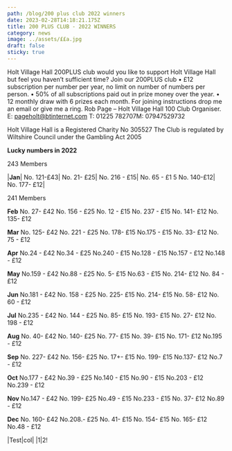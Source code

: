 ```yaml
---
path: /blog/200 plus club 2022 winners
date: 2023-02-28T14:18:21.175Z
title: 200 PLUS CLUB - 2022 WINNERS
category: news
image: ../assets/££a.jpg
draft: false
sticky: true
---
```

Holt Village Hall 200PLUS club would you like to support Holt Village Hall but feel you haven’t sufficient time? Join our 200PLUS club •	£12 subscription per number per year, no limit on number of numbers per person.
•	50% of all subscriptions paid out in prize money over the year.
•	12 monthly draw with 6 prizes each month.
For joining instructions drop me an email or give me a ring.
Rob Page – Holt Village Hall 100 Club Organiser.
E: pageholt@btinternet.com T: 01225 782707M: 07947529732

Holt Village Hall is a Registered Charity No 305527 The Club is regulated by Wiltshire Council under the Gambling Act 2005

**Lucky numbers in 2022** 	 

243 Members  

|**Jan**| 	      No. 121-£43| 	No. 21- £25|	  No. 216 - £15|  No. 65 - £1 5         No. 140-£12|	 No. 177- £12|

241 Members 

**Feb**        No. 27- £42	No.  156 - £25	  No. 12 - £15	  No. 237 - £15	No. 141- £12	 No. 135- £12 

**Mar**	      No. 125- £42	No. 221 - £25	  No. 178- £15	  No.175   -  £15	No. 33- £12	 No. 75 - £12 

**Apr**	      No.24 - £42	No.34  - £25	  No.240 - £15    No.128 - £15	No.157 - £12	 No.148 - £12 

**May**       No.159 - £42	No.88  - £25	  No. 5- £15	   No.63 - £15	        No. 214- £12	 No. 84 - £12 

**Jun**        No.181 - £42	No. 158 - £25	  No. 225- £15	   No. 214- £15	No. 58- £12	 No. 60 - £12 

**Jul** 	      No.235 - £42	No. 144 - £25	  No. 85- £15	   No. 193- £15	No. 27- £12	 No. 198 - £12 

**Aug**       No. 40- £42	No. 140- £25	  No. 77- £15	   No. 39- £15	        No. 171- £12	 No.195 - £12 

**Sep**        No. 227- £42	No. 156- £25	  No. 17+- £15    No. 199- £15	No.137- £12	 No.7 - £12 

**Oct** 	      No.177 - £42	No.39 - £25	 No.140 - £15	   No.90 - £15	        No.203 - £12	 No.239 - £12 

**Nov**       No.147 - £42	No. 199- £25	 No.49 - £15	   No.233 - £15	No. 37- £12	 No.89 - £12 

**Dec**	      No. 160- £42	No.208.- £25	 No. 41- £15	   No. 154- £15	No. 165- £12	 No.48 - £12

|﻿Test|col|
|﻿1|2!